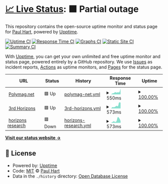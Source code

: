 # [📈 Live Status](https://atomicjeep.github.io/up): <!--live status--> **🟧 Partial outage**

This repository contains the open-source uptime monitor and status page for [Paul Hart](https://atomicjeep.github.io/up), powered by [Upptime](https://github.com/upptime/upptime).

[![Uptime CI](https://github.com/atomicjeep/up/workflows/Uptime%20CI/badge.svg)](https://github.com/upptime/upptime/actions?query=workflow%3A%22Uptime+CI%22)
[![Response Time CI](https://github.com/atomicjeep/up/workflows/Response%20Time%20CI/badge.svg)](https://github.com/upptime/upptime/actions?query=workflow%3A%22Response+Time+CI%22)
[![Graphs CI](https://github.com/atomicjeep/up/workflows/Graphs%20CI/badge.svg)](https://github.com/upptime/upptime/actions?query=workflow%3A%22Graphs+CI%22)
[![Static Site CI](https://github.com/atomicjeep/up/workflows/Static%20Site%20CI/badge.svg)](https://github.com/upptime/upptime/actions?query=workflow%3A%22Static+Site+CI%22)
[![Summary CI](https://github.com/atomicjeep/up/workflows/Summary%20CI/badge.svg)](https://github.com/upptime/upptime/actions?query=workflow%3A%22Summary+CI%22)

With [Upptime](https://upptime.js.org), you can get your own unlimited and free uptime monitor and status page, powered entirely by a GitHub repository. We use [Issues](https://github.com/atomicjeep/up/issues) as incident reports, [Actions](https://github.com/atomicjeep/up/actions) as uptime monitors, and [Pages](https://atomicjeep.github.io/up) for the status page.

<!--start: status pages-->
<!-- This summary is generated by Upptime (https://github.com/upptime/upptime) -->
<!-- Do not edit this manually, your changes will be overwritten -->
<!-- prettier-ignore -->
| URL | Status | History | Response Time | Uptime |
| --- | ------ | ------- | ------------- | ------ |
| <img alt="" src="https://favicons.githubusercontent.com/www.polymag.net" height="13"> [Polymag.net](https://www.polymag.net/) | 🟩 Up | [polymag-net.yml](https://github.com/atomicjeep/up/commits/HEAD/history/polymag-net.yml) | <details><summary><img alt="Response time graph" src="./graphs/polymag-net/response-time-week.png" height="20"> 550ms</summary><br><a href="https://atomicjeep.github.io/up/history/polymag-net"><img alt="Response time 402" src="https://img.shields.io/endpoint?url=https%3A%2F%2Fraw.githubusercontent.com%2Fatomicjeep%2Fup%2FHEAD%2Fapi%2Fpolymag-net%2Fresponse-time.json"></a><br><a href="https://atomicjeep.github.io/up/history/polymag-net"><img alt="24-hour response time 1051" src="https://img.shields.io/endpoint?url=https%3A%2F%2Fraw.githubusercontent.com%2Fatomicjeep%2Fup%2FHEAD%2Fapi%2Fpolymag-net%2Fresponse-time-day.json"></a><br><a href="https://atomicjeep.github.io/up/history/polymag-net"><img alt="7-day response time 550" src="https://img.shields.io/endpoint?url=https%3A%2F%2Fraw.githubusercontent.com%2Fatomicjeep%2Fup%2FHEAD%2Fapi%2Fpolymag-net%2Fresponse-time-week.json"></a><br><a href="https://atomicjeep.github.io/up/history/polymag-net"><img alt="30-day response time 402" src="https://img.shields.io/endpoint?url=https%3A%2F%2Fraw.githubusercontent.com%2Fatomicjeep%2Fup%2FHEAD%2Fapi%2Fpolymag-net%2Fresponse-time-month.json"></a><br><a href="https://atomicjeep.github.io/up/history/polymag-net"><img alt="1-year response time 402" src="https://img.shields.io/endpoint?url=https%3A%2F%2Fraw.githubusercontent.com%2Fatomicjeep%2Fup%2FHEAD%2Fapi%2Fpolymag-net%2Fresponse-time-year.json"></a></details> | <details><summary><a href="https://atomicjeep.github.io/up/history/polymag-net">100.00%</a></summary><a href="https://atomicjeep.github.io/up/history/polymag-net"><img alt="All-time uptime 100.00%" src="https://img.shields.io/endpoint?url=https%3A%2F%2Fraw.githubusercontent.com%2Fatomicjeep%2Fup%2FHEAD%2Fapi%2Fpolymag-net%2Fuptime.json"></a><br><a href="https://atomicjeep.github.io/up/history/polymag-net"><img alt="24-hour uptime 100.00%" src="https://img.shields.io/endpoint?url=https%3A%2F%2Fraw.githubusercontent.com%2Fatomicjeep%2Fup%2FHEAD%2Fapi%2Fpolymag-net%2Fuptime-day.json"></a><br><a href="https://atomicjeep.github.io/up/history/polymag-net"><img alt="7-day uptime 100.00%" src="https://img.shields.io/endpoint?url=https%3A%2F%2Fraw.githubusercontent.com%2Fatomicjeep%2Fup%2FHEAD%2Fapi%2Fpolymag-net%2Fuptime-week.json"></a><br><a href="https://atomicjeep.github.io/up/history/polymag-net"><img alt="30-day uptime 100.00%" src="https://img.shields.io/endpoint?url=https%3A%2F%2Fraw.githubusercontent.com%2Fatomicjeep%2Fup%2FHEAD%2Fapi%2Fpolymag-net%2Fuptime-month.json"></a><br><a href="https://atomicjeep.github.io/up/history/polymag-net"><img alt="1-year uptime 100.00%" src="https://img.shields.io/endpoint?url=https%3A%2F%2Fraw.githubusercontent.com%2Fatomicjeep%2Fup%2FHEAD%2Fapi%2Fpolymag-net%2Fuptime-year.json"></a></details>
| <img alt="" src="https://favicons.githubusercontent.com/www.3rdhorizons.com" height="13"> [3rd Horizons](https://www.3rdhorizons.com/) | 🟩 Up | [3rd-horizons.yml](https://github.com/atomicjeep/up/commits/HEAD/history/3rd-horizons.yml) | <details><summary><img alt="Response time graph" src="./graphs/3rd-horizons/response-time-week.png" height="20"> 573ms</summary><br><a href="https://atomicjeep.github.io/up/history/3rd-horizons"><img alt="Response time 414" src="https://img.shields.io/endpoint?url=https%3A%2F%2Fraw.githubusercontent.com%2Fatomicjeep%2Fup%2FHEAD%2Fapi%2F3rd-horizons%2Fresponse-time.json"></a><br><a href="https://atomicjeep.github.io/up/history/3rd-horizons"><img alt="24-hour response time 943" src="https://img.shields.io/endpoint?url=https%3A%2F%2Fraw.githubusercontent.com%2Fatomicjeep%2Fup%2FHEAD%2Fapi%2F3rd-horizons%2Fresponse-time-day.json"></a><br><a href="https://atomicjeep.github.io/up/history/3rd-horizons"><img alt="7-day response time 573" src="https://img.shields.io/endpoint?url=https%3A%2F%2Fraw.githubusercontent.com%2Fatomicjeep%2Fup%2FHEAD%2Fapi%2F3rd-horizons%2Fresponse-time-week.json"></a><br><a href="https://atomicjeep.github.io/up/history/3rd-horizons"><img alt="30-day response time 414" src="https://img.shields.io/endpoint?url=https%3A%2F%2Fraw.githubusercontent.com%2Fatomicjeep%2Fup%2FHEAD%2Fapi%2F3rd-horizons%2Fresponse-time-month.json"></a><br><a href="https://atomicjeep.github.io/up/history/3rd-horizons"><img alt="1-year response time 414" src="https://img.shields.io/endpoint?url=https%3A%2F%2Fraw.githubusercontent.com%2Fatomicjeep%2Fup%2FHEAD%2Fapi%2F3rd-horizons%2Fresponse-time-year.json"></a></details> | <details><summary><a href="https://atomicjeep.github.io/up/history/3rd-horizons">100.00%</a></summary><a href="https://atomicjeep.github.io/up/history/3rd-horizons"><img alt="All-time uptime 100.00%" src="https://img.shields.io/endpoint?url=https%3A%2F%2Fraw.githubusercontent.com%2Fatomicjeep%2Fup%2FHEAD%2Fapi%2F3rd-horizons%2Fuptime.json"></a><br><a href="https://atomicjeep.github.io/up/history/3rd-horizons"><img alt="24-hour uptime 100.00%" src="https://img.shields.io/endpoint?url=https%3A%2F%2Fraw.githubusercontent.com%2Fatomicjeep%2Fup%2FHEAD%2Fapi%2F3rd-horizons%2Fuptime-day.json"></a><br><a href="https://atomicjeep.github.io/up/history/3rd-horizons"><img alt="7-day uptime 100.00%" src="https://img.shields.io/endpoint?url=https%3A%2F%2Fraw.githubusercontent.com%2Fatomicjeep%2Fup%2FHEAD%2Fapi%2F3rd-horizons%2Fuptime-week.json"></a><br><a href="https://atomicjeep.github.io/up/history/3rd-horizons"><img alt="30-day uptime 100.00%" src="https://img.shields.io/endpoint?url=https%3A%2F%2Fraw.githubusercontent.com%2Fatomicjeep%2Fup%2FHEAD%2Fapi%2F3rd-horizons%2Fuptime-month.json"></a><br><a href="https://atomicjeep.github.io/up/history/3rd-horizons"><img alt="1-year uptime 100.00%" src="https://img.shields.io/endpoint?url=https%3A%2F%2Fraw.githubusercontent.com%2Fatomicjeep%2Fup%2FHEAD%2Fapi%2F3rd-horizons%2Fuptime-year.json"></a></details>
| <img alt="" src="https://favicons.githubusercontent.com/www.horizonsresearch.org" height="13"> [horizons research](https://www.horizonsresearch.org/) | 🟥 Down | [horizons-research.yml](https://github.com/atomicjeep/up/commits/HEAD/history/horizons-research.yml) | <details><summary><img alt="Response time graph" src="./graphs/horizons-research/response-time-week.png" height="20"> 573ms</summary><br><a href="https://atomicjeep.github.io/up/history/horizons-research"><img alt="Response time 454" src="https://img.shields.io/endpoint?url=https%3A%2F%2Fraw.githubusercontent.com%2Fatomicjeep%2Fup%2FHEAD%2Fapi%2Fhorizons-research%2Fresponse-time.json"></a><br><a href="https://atomicjeep.github.io/up/history/horizons-research"><img alt="24-hour response time 512" src="https://img.shields.io/endpoint?url=https%3A%2F%2Fraw.githubusercontent.com%2Fatomicjeep%2Fup%2FHEAD%2Fapi%2Fhorizons-research%2Fresponse-time-day.json"></a><br><a href="https://atomicjeep.github.io/up/history/horizons-research"><img alt="7-day response time 573" src="https://img.shields.io/endpoint?url=https%3A%2F%2Fraw.githubusercontent.com%2Fatomicjeep%2Fup%2FHEAD%2Fapi%2Fhorizons-research%2Fresponse-time-week.json"></a><br><a href="https://atomicjeep.github.io/up/history/horizons-research"><img alt="30-day response time 454" src="https://img.shields.io/endpoint?url=https%3A%2F%2Fraw.githubusercontent.com%2Fatomicjeep%2Fup%2FHEAD%2Fapi%2Fhorizons-research%2Fresponse-time-month.json"></a><br><a href="https://atomicjeep.github.io/up/history/horizons-research"><img alt="1-year response time 454" src="https://img.shields.io/endpoint?url=https%3A%2F%2Fraw.githubusercontent.com%2Fatomicjeep%2Fup%2FHEAD%2Fapi%2Fhorizons-research%2Fresponse-time-year.json"></a></details> | <details><summary><a href="https://atomicjeep.github.io/up/history/horizons-research">100.00%</a></summary><a href="https://atomicjeep.github.io/up/history/horizons-research"><img alt="All-time uptime 100.00%" src="https://img.shields.io/endpoint?url=https%3A%2F%2Fraw.githubusercontent.com%2Fatomicjeep%2Fup%2FHEAD%2Fapi%2Fhorizons-research%2Fuptime.json"></a><br><a href="https://atomicjeep.github.io/up/history/horizons-research"><img alt="24-hour uptime 100.00%" src="https://img.shields.io/endpoint?url=https%3A%2F%2Fraw.githubusercontent.com%2Fatomicjeep%2Fup%2FHEAD%2Fapi%2Fhorizons-research%2Fuptime-day.json"></a><br><a href="https://atomicjeep.github.io/up/history/horizons-research"><img alt="7-day uptime 100.00%" src="https://img.shields.io/endpoint?url=https%3A%2F%2Fraw.githubusercontent.com%2Fatomicjeep%2Fup%2FHEAD%2Fapi%2Fhorizons-research%2Fuptime-week.json"></a><br><a href="https://atomicjeep.github.io/up/history/horizons-research"><img alt="30-day uptime 100.00%" src="https://img.shields.io/endpoint?url=https%3A%2F%2Fraw.githubusercontent.com%2Fatomicjeep%2Fup%2FHEAD%2Fapi%2Fhorizons-research%2Fuptime-month.json"></a><br><a href="https://atomicjeep.github.io/up/history/horizons-research"><img alt="1-year uptime 100.00%" src="https://img.shields.io/endpoint?url=https%3A%2F%2Fraw.githubusercontent.com%2Fatomicjeep%2Fup%2FHEAD%2Fapi%2Fhorizons-research%2Fuptime-year.json"></a></details>

<!--end: status pages-->

[**Visit our status website →**](https://atomicjeep.github.io/up)

## 📄 License

- Powered by: [Upptime](https://github.com/upptime/upptime)
- Code: [MIT](./LICENSE) © [Paul Hart](https://atomicjeep.github.io/up)
- Data in the `./history` directory: [Open Database License](https://opendatacommons.org/licenses/odbl/1-0/)
